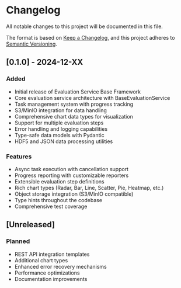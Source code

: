 # Changelog

All notable changes to this project will be documented in this file.

The format is based on [Keep a Changelog](https://keepachangelog.com/en/1.0.0/),
and this project adheres to [Semantic Versioning](https://semver.org/spec/v2.0.0.html).

## [0.1.0] - 2024-12-XX

### Added
- Initial release of Evaluation Service Base Framework
- Core evaluation service architecture with BaseEvaluationService
- Task management system with progress tracking
- S3/MinIO integration for data handling
- Comprehensive chart data types for visualization
- Support for multiple evaluation steps
- Error handling and logging capabilities
- Type-safe data models with Pydantic
- HDF5 and JSON data processing utilities

### Features
- Async task execution with cancellation support
- Progress reporting with customizable reporters  
- Extensible evaluation step definitions
- Rich chart types (Radar, Bar, Line, Scatter, Pie, Heatmap, etc.)
- Object storage integration (S3/MinIO compatible)
- Type hints throughout the codebase
- Comprehensive test coverage

## [Unreleased]

### Planned
- REST API integration templates
- Additional chart types
- Enhanced error recovery mechanisms
- Performance optimizations
- Documentation improvements